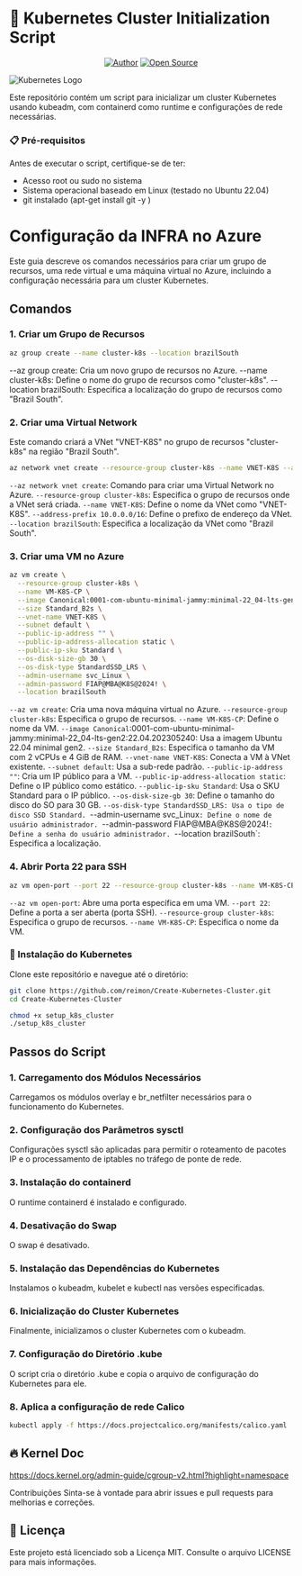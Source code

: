 # 🚀 Kubernetes Cluster Initialization Script

<p align="center">
<a href="https://github.com/reimon"><img title="Author" src="https://img.shields.io/badge/Author-DeepSociety-svg?style=for-the-badge&logo=github"></a>
<a href="#"><img title="Open Source" src="https://img.shields.io/badge/Open%20Source-%E2%9D%A4-green?style=for-the-badge"></a>
</p>

![Kubernetes Logo](https://kubernetes.io/images/kubernetes-horizontal-color.png)

Este repositório contém um script para inicializar um cluster Kubernetes usando kubeadm, com containerd como runtime e configurações de rede necessárias.

### 📋 Pré-requisitos

Antes de executar o script, certifique-se de ter:

- Acesso root ou sudo no sistema
- Sistema operacional baseado em Linux (testado no Ubuntu 22.04)
- git instalado (apt-get install git -y )

# Configuração da INFRA no Azure

Este guia descreve os comandos necessários para criar um grupo de recursos, uma rede virtual e uma máquina virtual no Azure, incluindo a configuração necessária para um cluster Kubernetes.

## Comandos

### 1. Criar um Grupo de Recursos

```sh
az group create --name cluster-k8s --location brazilSouth
```

--az group create: Cria um novo grupo de recursos no Azure.
--name cluster-k8s: Define o nome do grupo de recursos como "cluster-k8s".
--location brazilSouth: Especifica a localização do grupo de recursos como "Brazil South".

### 2. Criar uma Virtual Network

Este comando criará a VNet "VNET-K8S" no grupo de recursos "cluster-k8s" na região "Brazil South".

```sh
az network vnet create --resource-group cluster-k8s --name VNET-K8S --address-prefix 10.0.0.0/16 --location brazilSouth
```

`--az network vnet create`: Comando para criar uma Virtual Network no Azure.
`--resource-group cluster-k8s`: Especifica o grupo de recursos onde a VNet será criada.
`--name VNET-K8S`: Define o nome da VNet como "VNET-K8S".
`--address-prefix 10.0.0.0/16`: Define o prefixo de endereço da VNet.
`--location brazilSouth`: Especifica a localização da VNet como "Brazil South".

### 3. Criar uma VM no Azure

```sh
az vm create \
  --resource-group cluster-k8s \
  --name VM-K8S-CP \
  --image Canonical:0001-com-ubuntu-minimal-jammy:minimal-22_04-lts-gen2:22.04.202305240 \
  --size Standard_B2s \
  --vnet-name VNET-K8S \
  --subnet default \
  --public-ip-address "" \
  --public-ip-address-allocation static \
  --public-ip-sku Standard \
  --os-disk-size-gb 30 \
  --os-disk-type StandardSSD_LRS \
  --admin-username svc_Linux \
  --admin-password FIAP@MBA@K8S@2024! \
  --location brazilSouth
```

`--az vm create`: Cria uma nova máquina virtual no Azure.
`--resource-group cluster-k8s`: Especifica o grupo de recursos.
`--name VM-K8S-CP`: Define o nome da VM.
`--image Canonical`:0001-com-ubuntu-minimal-jammy:minimal-22_04-lts-gen2:22.04.202305240: Usa a imagem Ubuntu 22.04 minimal gen2.
`--size Standard_B2s`: Especifica o tamanho da VM com 2 vCPUs e 4 GiB de RAM.
`--vnet-name VNET-K8S`: Conecta a VM à VNet existente.
`--subnet default`: Usa a sub-rede padrão.
`--public-ip-address ""`: Cria um IP público para a VM.
`--public-ip-address-allocation static`: Define o IP público como estático.
`--public-ip-sku Standard`: Usa o SKU Standard para o IP público.
`--os-disk-size-gb 30`: Define o tamanho do disco do SO para 30 GB.
`--os-disk-type StandardSSD_LRS: Usa o tipo de disco SSD Standard.
`--admin-username svc_Linux`: Define o nome de usuário administrador.
`--admin-password FIAP@MBA@K8S@2024!`: Define a senha do usuário administrador.
`--location brazilSouth`: Especifica a localização.

### 4. Abrir Porta 22 para SSH

```sh
az vm open-port --port 22 --resource-group cluster-k8s --name VM-K8S-CP
```

`--az vm open-port`: Abre uma porta específica em uma VM.
`--port 22`: Define a porta a ser aberta (porta SSH).
`--resource-group cluster-k8s`: Especifica o grupo de recursos.
`--name VM-K8S-CP`: Especifica o nome da VM.

### 🔧 Instalação do Kubernetes

Clone este repositório e navegue até o diretório:

```bash
git clone https://github.com/reimon/Create-Kubernetes-Cluster.git
cd Create-Kubernetes-Cluster

chmod +x setup_k8s_cluster
./setup_k8s_cluster
```

## Passos do Script

### 1. Carregamento dos Módulos Necessários

Carregamos os módulos overlay e br_netfilter necessários para o funcionamento do Kubernetes.

### 2. Configuração dos Parâmetros sysctl

Configurações sysctl são aplicadas para permitir o roteamento de pacotes IP e o processamento de iptables no tráfego de ponte de rede.

### 3. Instalação do containerd

O runtime containerd é instalado e configurado.

### 4. Desativação do Swap

O swap é desativado.

### 5. Instalação das Dependências do Kubernetes

Instalamos o kubeadm, kubelet e kubectl nas versões especificadas.

### 6. Inicialização do Cluster Kubernetes

Finalmente, inicializamos o cluster Kubernetes com o kubeadm.

### 7. Configuração do Diretório .kube

O script cria o diretório .kube e copia o arquivo de configuração do Kubernetes para ele.

### 8. Aplica a configuração de rede Calico

```sh
kubectl apply -f https://docs.projectcalico.org/manifests/calico.yaml

```

## 🔥 Kernel Doc

https://docs.kernel.org/admin-guide/cgroup-v2.html?highlight=namespace

Contribuições
Sinta-se à vontade para abrir issues e pull requests para melhorias e correções.

## 📄 Licença

Este projeto está licenciado sob a Licença MIT. Consulte o arquivo LICENSE para mais informações.
